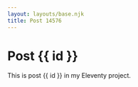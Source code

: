 ```yaml
---
layout: layouts/base.njk
title: Post 14576
---
```


# Post {{ id }}

This is post {{ id }} in my Eleventy project.
